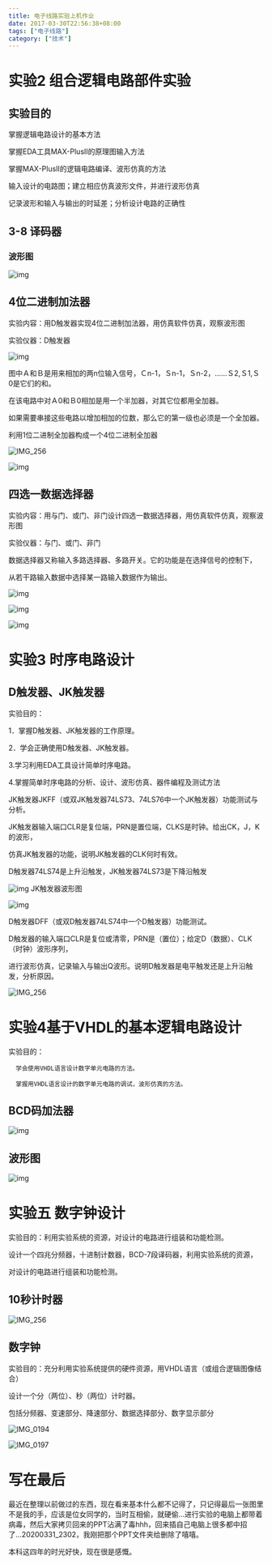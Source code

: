 ```yaml
---
title: 电子线路实验上机作业
date: 2017-03-30T22:56:38+08:00
tags: ["电子线路"]
category: ["技术"]
---
```


# 实验2 组合逻辑电路部件实验

## 实验目的

掌握逻辑电路设计的基本方法

掌握EDA工具MAX-PlusII的原理图输入方法

掌握MAX-PlusII的逻辑电路编译、波形仿真的方法

输入设计的电路图；建立相应仿真波形文件，并进行波形仿真

记录波形和输入与输出的时延差；分析设计电路的正确性

## 3-8 译码器

### 波形图

![img](clip_image002.jpg)

## 4位二进制加法器

实验内容：用D触发器实现4位二进制加法器，用仿真软件仿真，观察波形图

实验仪器：D触发器

![img](clip_image004.jpg)

图中Ａ和Ｂ是用来相加的两n位输入信号，Ｃn-1，Ｓn-1，Ｓn-2，……Ｓ2,Ｓ1,Ｓ0是它们的和。

在该电路中对Ａ0和Ｂ0相加是用一个半加器，对其它位都用全加器。

如果需要串接这些电路以增加相加的位数，那么它的第一级也必须是一个全加器。

 

利用1位二进制全加器构成一个4位二进制全加器

 

![IMG_256](clip_image006.jpg)

![img](clip_image008.jpg)

 

## 四选一数据选择器

实验内容：用与门、或门、非门设计四选一数据选择器，用仿真软件仿真，观察波形图

实验仪器：与门、或门、非门

 

数据选择器又称输入多路选择器、多路开关。它的功能是在选择信号的控制下，

从若干路输入数据中选择某一路输入数据作为输出。

 

![img](clip_image010.gif)

![img](clip_image012.jpg)

![img](clip_image014.jpg)

 

 

# 实验3 时序电路设计

## D触发器、JK触发器

实验目的：

1．掌握D触发器、JK触发器的工作原理。

2．学会正确使用D触发器、JK触发器。

3.学习利用EDA工具设计简单时序电路。

4.掌握简单时序电路的分析、设计、波形仿真、器件编程及测试方法

 

JK触发器JKFF（或双JK触发器74LS73、74LS76中一个JK触发器）功能测试与分析。

JK触发器输入端口CLR是复位端，PRN是置位端，CLKS是时钟。给出CK，J，K的波形，

仿真JK触发器的功能，说明JK触发器的CLK何时有效。

D触发器74LS74是上升沿触发，JK触发器74LS73是下降沿触发

![img](clip_image016.jpg)     JK触发器波形图

![img](clip_image018.jpg)

D触发器DFF（或双D触发器74LS74中一个D触发器）功能测试。

D触发器的输入端口CLR是复位或清零，PRN是（置位）；给定D（数据）、CLK（时钟）波形序列，

进行波形仿真，记录输入与输出Q波形。说明D触发器是电平触发还是上升沿触发，分析原因。

![IMG_256](clip_image020.jpg)

# 实验4基于VHDL的基本逻辑电路设计

实验目的：

      学会使用VHDL语言设计数字单元电路的方法。
    
      掌握用VHDL语言设计的数字单元电路的调试，波形仿真的方法。

## BCD码加法器

![img](clip_image022.jpg)

## 波形图

![img](clip_image024.jpg)

 

# 实验五 数字钟设计

实验目的：利用实验系统的资源，对设计的电路进行组装和功能检测。

 

设计一个四兆分频器，十进制计数器，BCD-7段译码器，利用实验系统的资源，

对设计的电路进行组装和功能检测。

## 10秒计时器

![IMG_256](clip_image026.jpg)

 

## 数字钟

实验目的：充分利用实验系统提供的硬件资源，用VHDL语言（或组合逻辑图像结合）

设计一个分（两位）、秒（两位）计时器。

 

包括分频器、变速部分、降速部分、数据选择部分、数字显示部分

 

![IMG_0194](clip_image028.jpg)

![IMG_0197](clip_image030.jpg)

# 写在最后

最近在整理以前做过的东西，现在看来基本什么都不记得了，只记得最后一张图里不是我的手，应该是位女同学的，当时互相偷，就硬偷...进行实验的电脑上都带着病毒，然后大家拷贝回来的PPT沾满了毒hhh，回来插自己电脑上很多都中招了...20200331_2302，我刚把那个PPT文件夹给删除了嘻嘻。

本科这四年的时光好快，现在很是感慨。